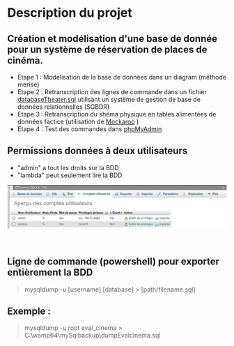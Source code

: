 # Description du projet
## Création et modélisation d'une base de donnée pour un système de réservation de places de cinéma.

- Etape 1 : Modelisation de la base de données dans un diagram (méthode merise)
- Etape 2 : Retranscription des lignes de commande dans un fichier [databaseTheater.sql](/databaseTheater.sql) utilisant un système de gestion de base de données relationnelles (SGBDR)
- Etape 3 : Retranscription du shéma physique en tables alimentées de données factice (utilisation de [Mockaroo](https://www.mockaroo.com/) )
- Etape 4 : Test des commandes dans [phpMyAdmin](https://www.phpmyadmin.net/)

## Permissions données à deux utilisateurs 
- "admin" a tout les droits sur la BDD
- "lambda" peut seulement lire la BDD

![alt text](/imgREADME/utilisateurs.PNG)

&nbsp;

## Ligne de commande (powershell) pour exporter entièrement la BDD

> mysqldump -u [username] [database] > [path/filename.sql] 


## Exemple :
>mysqldump -u root eval_cinema > C:\wamp64\mySqlbackup\dumpEvalcinema.sql

